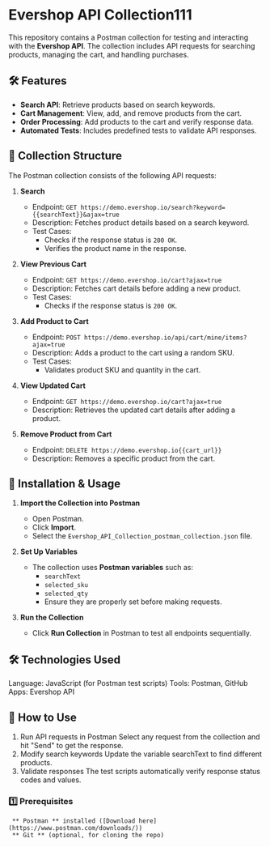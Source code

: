 # Evershop API Collection111

This repository contains a Postman collection for testing and interacting with the **Evershop API**. The collection includes API requests for searching products, managing the cart, and handling purchases.

## 🛠 Features
- **Search API**: Retrieve products based on search keywords.
- **Cart Management**: View, add, and remove products from the cart.
- **Order Processing**: Add products to the cart and verify response data.
- **Automated Tests**: Includes predefined tests to validate API responses.
## 📂 Collection Structure
The Postman collection consists of the following API requests:

1. **Search**
   - Endpoint: `GET https://demo.evershop.io/search?keyword={{searchText}}&ajax=true`
   - Description: Fetches product details based on a search keyword.
   - Test Cases:
     - Checks if the response status is `200 OK`.
     - Verifies the product name in the response.

2. **View Previous Cart**
   - Endpoint: `GET https://demo.evershop.io/cart?ajax=true`
   - Description: Fetches cart details before adding a new product.
   - Test Cases:
     - Checks if the response status is `200 OK`.

3. **Add Product to Cart**
   - Endpoint: `POST https://demo.evershop.io/api/cart/mine/items?ajax=true`
   - Description: Adds a product to the cart using a random SKU.
   - Test Cases:
     - Validates product SKU and quantity in the cart.

4. **View Updated Cart**
   - Endpoint: `GET https://demo.evershop.io/cart?ajax=true`
   - Description: Retrieves the updated cart details after adding a product.

5. **Remove Product from Cart**
   - Endpoint: `DELETE https://demo.evershop.io{{cart_url}}`
   - Description: Removes a specific product from the cart.
  
  ## 🚀 Installation & Usage
1. **Import the Collection into Postman**
   - Open Postman.
   - Click **Import**.
   - Select the `Evershop_API_Collection_postman_collection.json` file.

2. **Set Up Variables**
   - The collection uses **Postman variables** such as:
     - `searchText`
     - `selected_sku`
     - `selected_qty`
     -  Ensure they are properly set before making requests.

3. **Run the Collection**
   - Click **Run Collection** in Postman to test all endpoints sequentially.

 ## 🛠 Technologies Used
   Language: JavaScript (for Postman test scripts)
   Tools: Postman, GitHub
   Apps: Evershop API

## 📌 How to Use
   1. Run API requests in Postman
   Select any request from the collection and hit "Send" to get the response.
   2. Modify search keywords
   Update the variable searchText to find different products.
   3. Validate responses
   The test scripts automatically verify response status codes and values.

 ### 1️⃣ Prerequisites
     ** Postman ** installed ([Download here](https://www.postman.com/downloads/))
     ** Git ** (optional, for cloning the repo)

